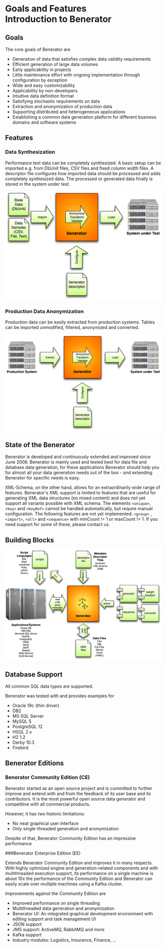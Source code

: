 # Goals and Features <br />Introduction to Benerator

## Goals

The core goals of Benerator are

- Generation of data that satisfies complex data validity requirements
- Efficient generation of large data volumes
- Early applicability in projects
- Little maintenance effort with ongoing implementation through configuration by exception
- Wide and easy customizability
- Applicability by non-developers
- Intuitive data definition format
- Satisfying stochastic requirements on data
- Extraction and anonymization of production data
- Supporting distributed and heterogeneous applications
- Establishing a common data generation platform for different business domains and software systems

## Features

### Data Synthesization

Performance test data can be completely synthesized. A basic setup can be imported e.g. from DbUnit files, CSV files and fixed column width files. A
descriptor file configures how imported data should be processed and adds completely synthesized data. The processed or generated data finally is
stored in the system under test.

![](assets/grafik1.png)

### Production Data Anonymization

Production data can be easily extracted from production systems. Tables can be imported unmodified, filtered, anonymized and converted.

![](assets/grafik2.png)

## State of the Benerator

Benerator is developed and continuously extended and improved since June 2006\. Benerator is mainly used and tested best for data file and database
data generation, for these applications Benerator should help you for almost all your data generation needs out of the box - and extending Benerator
for specific needs is easy.

XML-Schema, on the other hand, allows for an extraordinarily wide range of features. Benerator's XML support is limited to features that are useful
for generating XML data structures (no mixed content) and does not yet support all variants possible with XML schema. The elements `<unique>`, `<key>`
and `<keyRef>` cannot be handled automatically, but require manual configuration. The following features are not yet implemented: `<group>`
, `<import>`, `<all>` and `<sequence>` with minCount != 1 or maxCount != 1\. If you need support for some of these, please contact us.

## Building Blocks

![](assets/grafik3.png)

## Database Support

All common SQL data types are supported.

Benerator was tested with and provides examples for

- Oracle 19c (thin driver)
- DB2
- MS SQL Server
- MySQL 5
- PostgreSQL 12
- HSQL 2.x
- H2 1.2
- Derby 10.3
- Firebird


## Benerator Editions

### Benerator Community Edition (CE)

Benerator started as an open source project and is committed to further improve and extend
with and from the feedback of its user base and its contributors.
It is the most powerful open source data generator and competitive with all commercial
products.

However, it has two historic limitations:
- No neat graphical user interface
- Only single-threaded generation and anonymization

Despite of that, Benerator Community Edition has an impressive performance

###Benerator Enterprise Edition (EE)

Extends Benerator Community Edition and improves it in many respects. 
With highly optimized engine and generation-related components 
and with multithreaded execution support, its performance on a single
machine is about 10x the performance of the Community Edition 
and Benerator can easily scale over multiple machines using a Kafka cluster.

Improvements against the Community Edition are
- Improved performance on single threading
- Multithreaded data generation and anonymization
- Benerator UI: An integrated graphical development environment with editing support and task management UI
- JSON support
- JMS support: ActiveMQ, RabbitMQ and more
- Kafka support
- Industry modules: Logistics, Insurance, Finance, ...
